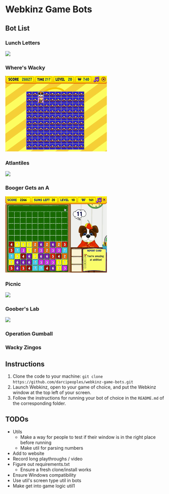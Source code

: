# Webkinz Game Bots
## Bot List
### Lunch Letters
<img src="./lunch-letters/play-level-137.gif" width="320" />

### Where's Wacky
<img src="./wheres-wacky/play-level-20.gif" width="320" />

### Atlantiles
<img src="./atlantiles/play.gif" width="320" />

### Booger Gets an A
<img src="./booger-gets-an-a/play.gif" width="320" />

### Picnic
<img src="./picnic/play.gif" width="320" />

### Goober's Lab
<img src="./goobers-lab/play.gif" width="320" />

### Operation Gumball

### Wacky Zingos

## Instructions
1. Clone the code to your machine: `git clone https://github.com/darcipeoples/webkinz-game-bots.git`
2. Launch Webkinz, open to your game of choice, and put the Webkinz window at the top left of your screen.
3. Follow the instructions for running your bot of choice in the `README.md` of the corresponding folder.

## TODOs
- Utils
  - Make a way for people to test if their window is in the right place before running
  - Make util for parsing numbers
- Add to website
- Record long playthroughs / video
- Figure out requirements.txt
  - Ensure a fresh clone/install works
- Ensure Windows compatibility
- Use util's screen type util in bots
- Make get into game logic util1